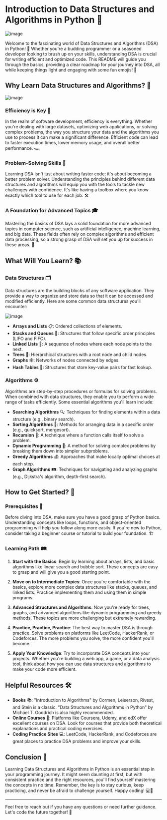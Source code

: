 # Introduction to Data Structures and Algorithms in Python 🐍

![image](https://github.com/user-attachments/assets/9e1e7dad-145b-48e9-a8a8-62b2d6ceb3af)


Welcome to the fascinating world of Data Structures and Algorithms (DSA) in Python! 🎉 Whether you're a budding programmer or a seasoned developer looking to brush up on your skills, understanding DSA is crucial for writing efficient and optimized code. This README will guide you through the basics, providing a clear roadmap for your journey into DSA, all while keeping things light and engaging with some fun emojis! 🚀

## Why Learn Data Structures and Algorithms? 🤔

![image](https://github.com/user-attachments/assets/112ca1d0-abc4-413b-83d2-52e676ea8f2b)


### Efficiency is Key 🔑

In the realm of software development, efficiency is everything. Whether you're dealing with large datasets, optimizing web applications, or solving complex problems, the way you structure your data and the algorithms you use to process it can make a significant difference. Efficient code can lead to faster execution times, lower memory usage, and overall better performance. 🏎️

### Problem-Solving Skills 🧠

Learning DSA isn't just about writing faster code; it's about becoming a better problem solver. Understanding the principles behind different data structures and algorithms will equip you with the tools to tackle new challenges with confidence. It's like having a toolbox where you know exactly which tool to use for each job. 🛠️

### A Foundation for Advanced Topics 🎓

Mastering the basics of DSA lays a solid foundation for more advanced topics in computer science, such as artificial intelligence, machine learning, and big data. These fields often rely on complex algorithms and efficient data processing, so a strong grasp of DSA will set you up for success in these areas. 🌟

## What Will You Learn? 📚

### Data Structures 🗂️

Data structures are the building blocks of any software application. They provide a way to organize and store data so that it can be accessed and modified efficiently. Here are some common data structures you'll encounter:

![image](https://github.com/user-attachments/assets/f6714d59-f4a0-47b8-8542-e95519f32e85)



- **Arrays and Lists** 📋: Ordered collections of elements.
- **Stacks and Queues** 🥞: Structures that follow specific order principles (LIFO and FIFO).
- **Linked Lists** 🔗: A sequence of nodes where each node points to the next.
- **Trees** 🌳: Hierarchical structures with a root node and child nodes.
- **Graphs** 🕸️: Networks of nodes connected by edges.
- **Hash Tables** 🔑: Structures that store key-value pairs for fast lookup.

### Algorithms ⚙️

Algorithms are step-by-step procedures or formulas for solving problems. When combined with data structures, they enable you to perform a wide range of tasks efficiently. Some essential algorithms you'll learn include:

- **Searching Algorithms** 🔍: Techniques for finding elements within a data structure (e.g., binary search).
- **Sorting Algorithms** 🔄: Methods for arranging data in a specific order (e.g., quicksort, mergesort).
- **Recursion** 🔁: A technique where a function calls itself to solve a problem.
- **Dynamic Programming** 🧩: A method for solving complex problems by breaking them down into simpler subproblems.
- **Greedy Algorithms** 💰: Approaches that make locally optimal choices at each step.
- **Graph Algorithms** 🛤️: Techniques for navigating and analyzing graphs (e.g., Dijkstra's algorithm, depth-first search).

## How to Get Started? 🏁

### Prerequisites 📖

Before diving into DSA, make sure you have a good grasp of Python basics. Understanding concepts like loops, functions, and object-oriented programming will help you follow along more easily. If you're new to Python, consider taking a beginner course or tutorial to build your foundation. 🏗️

### Learning Path 🛤️

1. **Start with the Basics**: Begin by learning about arrays, lists, and basic algorithms like linear search and bubble sort. These concepts are easy to grasp and will give you a good starting point.

2. **Move on to Intermediate Topics**: Once you're comfortable with the basics, explore more complex data structures like stacks, queues, and linked lists. Practice implementing them and using them in simple programs.

3. **Advanced Structures and Algorithms**: Now you're ready for trees, graphs, and advanced algorithms like dynamic programming and greedy methods. These topics are more challenging but extremely rewarding.

4. **Practice, Practice, Practice**: The best way to master DSA is through practice. Solve problems on platforms like LeetCode, HackerRank, or Codeforces. The more problems you solve, the more confident you'll become.

5. **Apply Your Knowledge**: Try to incorporate DSA concepts into your projects. Whether you're building a web app, a game, or a data analysis tool, think about how you can use data structures and algorithms to make your code more efficient.

## Helpful Resources 🛠️

- **Books** 📚: "Introduction to Algorithms" by Cormen, Leiserson, Rivest, and Stein is a classic. "Data Structures and Algorithms in Python" by Michael T. Goodrich is also highly recommended.
- **Online Courses** 🎥: Platforms like Coursera, Udemy, and edX offer excellent courses on DSA. Look for courses that provide both theoretical explanations and practical coding exercises.
- **Coding Practice Sites** 💻: LeetCode, HackerRank, and Codeforces are great places to practice DSA problems and improve your skills.

## Conclusion 🌟

Learning Data Structures and Algorithms in Python is an essential step in your programming journey. It might seem daunting at first, but with consistent practice and the right resources, you'll find yourself mastering the concepts in no time. Remember, the key is to stay curious, keep practicing, and never be afraid to challenge yourself. Happy coding! 💻🎉

--- 

Feel free to reach out if you have any questions or need further guidance. Let's code the future together! 🚀
